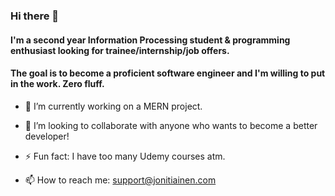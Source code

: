 ### Hi there 👋

#### I'm a second year Information Processing student & programming enthusiast looking for trainee/internship/job offers.
#### The goal is to become a proficient software engineer and I'm willing to put in the work. Zero fluff.
- 🔭 I’m currently working on a MERN project. 
- 👯 I’m looking to collaborate with anyone who wants to become a better developer!
- ⚡ Fun fact: I have too many Udemy courses atm.

- 📫 How to reach me: support@jonitiainen.com
